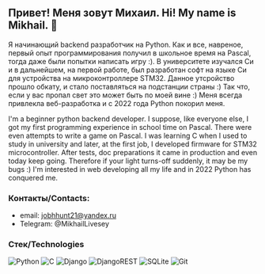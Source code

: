 ## Привет! Меня зовут Михаил. Hi! My name is Mikhail. 👋
Я начинающий backend разработчик на Python. Как и все, навреное, первый опыт программирования получил в школьное время на Pascal, тогда даже были попытки написать игру :). В университете изучался Си и в дальнейшем, на первой работе, был разработан софт на языке Си для устройства на микроконтроллере STM32. Данное утсройство прошло обкату, и стало поставляться на подстанции страны :) Так что, если у вас пропал свет это может быть по моей вине :) 
Меня всегда привлекла веб-разработка и с 2022 года Python покорил меня.

I'm a beginner python backend developer. I suppose, like everyone else, I got my first programming experience in school time on Pascal. There were even attempts to write a game on Pascal. I was learning C when I used to study in university and later, at the first job, I developed firmware for STM32 microcontroller. After tests, doc preparations it came in production and even today keep going. Therefore if your light turns-off suddenly, it may be my bugs :)
I'm interested in web developing all my life and in 2022 Python has conquered me.

### Контакты/Contacts:
- email: jobhhunt21@yandex.ru
- Telegram: @MikhailLivesey

### Стек/Technologies
![Python](https://img.shields.io/badge/python-3670A0?style=for-the-badge&logo=python&logoColor=ffdd54)
![C](https://img.shields.io/badge/c-%2300599C.svg?style=for-the-badge&logo=c&logoColor=white)
![Django](https://img.shields.io/badge/django-%23092E20.svg?style=for-the-badge&logo=django&logoColor=white)
![DjangoREST](https://img.shields.io/badge/DJANGO-REST-ff1709?style=for-the-badge&logo=django&logoColor=white&color=ff1709&labelColor=gray)
![SQLite](https://img.shields.io/badge/sqlite-%2307405e.svg?style=for-the-badge&logo=sqlite&logoColor=white)
![Git](https://img.shields.io/badge/git-%23F05033.svg?style=for-the-badge&logo=git&logoColor=white)

<!--
**MikhailDevW/MikhailDevW** is a ✨ _special_ ✨ repository because its `README.md` (this file) appears on your GitHub profile.

Here are some ideas to get you started:

- 🔭 I’m currently working on ...
- 🌱 I’m currently learning ...
- 👯 I’m looking to collaborate on ...
- 🤔 I’m looking for help with ...
- 💬 Ask me about ...
- 📫 How to reach me: ...
- 😄 Pronouns: ...
- ⚡ Fun fact: ...
-->
